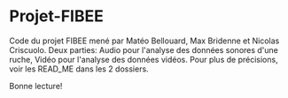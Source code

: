 # Projet-FIBEE

Code du projet FIBEE mené par Matéo Bellouard, Max Bridenne et Nicolas Criscuolo. Deux parties: Audio pour l'analyse des données sonores d'une ruche, Vidéo pour l'analyse des données vidéos. Pour plus de précisions, voir les READ_ME dans les 2 dossiers.

Bonne lecture! 
